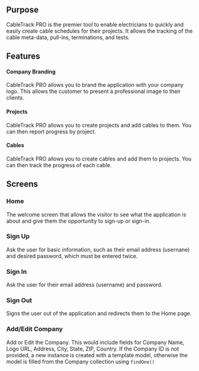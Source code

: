 ## Purpose

CableTrack PRO is the premier tool to enable electricians to quickly and easily create cable schedules for their projects. It allows the tracking of the cable meta-data, pull-ins, terminations, and tests.

## Features

#### Company Branding

CableTrack PRO allows you to brand the application with your company logo. This allows the customer to present a professional image to their clients.

#### Projects

CableTrack PRO allows you to create projects and add cables to them. You can then report progress by project.

#### Cables
CableTrack PRO allows you to create cables and add them to projects. You can then track the progress of each cable.

## Screens

### Home
The welcome screen that allows the visitor to see what the application is about and give them the opportunity to sign-up or sign-in.

### Sign Up
Ask the user for basic information, such as their email address (usernane) and desired password, which must be entered twice.

### Sign In
Ask the user for their email address (username) and password.

### Sign Out
Signs the user out of the application and redirects them to the Home page.

### Add/Edit Company
Add or Edit the Company. This would include fields for Company Name, Logo URL, Address, City, State, ZIP, Country. If the Company ID is not provided, a new instance is created with a template model, otherwise the model is filled from the Company collection using <code>findOne()</code>

